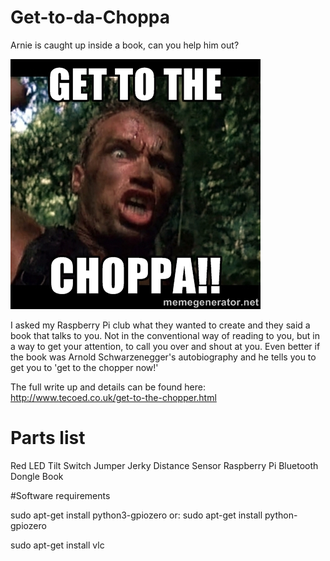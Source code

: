 # Get-to-da-Choppa
Arnie is caught up inside a book, can you help him out?

![](images/arnie.jpg)


I asked my Raspberry Pi club what they wanted to create and they said a book that talks to you.  Not in the conventional way of reading to you, but in a way to get your attention, to call you over and shout at you.  Even better if the book was Arnold Schwarzenegger's autobiography and he tells you to get you to 'get to the chopper now!'

The full write up and details can be found here: http://www.tecoed.co.uk/get-to-the-chopper.html

# Parts list

Red LED
Tilt Switch
Jumper Jerky
Distance Sensor
Raspberry Pi
Bluetooth Dongle
Book

#Software requirements

sudo apt-get install python3-gpiozero
or:
sudo apt-get install python-gpiozero

sudo apt-get install vlc 
